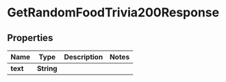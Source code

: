 

# GetRandomFoodTrivia200Response



## Properties

| Name | Type | Description | Notes |
|------------ | ------------- | ------------- | -------------|
|**text** | **String** |  |  |



